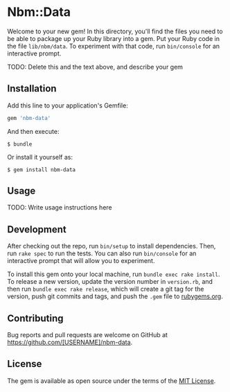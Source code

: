 # Nbm::Data

Welcome to your new gem! In this directory, you'll find the files you need to be able to package up your Ruby library into a gem. Put your Ruby code in the file `lib/nbm/data`. To experiment with that code, run `bin/console` for an interactive prompt.

TODO: Delete this and the text above, and describe your gem

## Installation

Add this line to your application's Gemfile:

```ruby
gem 'nbm-data'
```

And then execute:

    $ bundle

Or install it yourself as:

    $ gem install nbm-data

## Usage

TODO: Write usage instructions here

## Development

After checking out the repo, run `bin/setup` to install dependencies. Then, run `rake spec` to run the tests. You can also run `bin/console` for an interactive prompt that will allow you to experiment.

To install this gem onto your local machine, run `bundle exec rake install`. To release a new version, update the version number in `version.rb`, and then run `bundle exec rake release`, which will create a git tag for the version, push git commits and tags, and push the `.gem` file to [rubygems.org](https://rubygems.org).

## Contributing

Bug reports and pull requests are welcome on GitHub at https://github.com/[USERNAME]/nbm-data.


## License

The gem is available as open source under the terms of the [MIT License](http://opensource.org/licenses/MIT).

